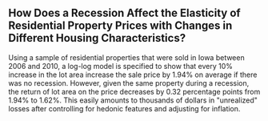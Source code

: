 ## How Does a Recession Affect the Elasticity of Residential Property Prices with Changes in Different Housing Characteristics?

Using a sample of residential properties that were sold in Iowa between 2006 and 2010, a log-log model is specified to show that every 10% increase in the lot area increase the sale price by 1.94% on average if there was no recession. However, given the same property during a recession, the return of lot area on the price decreases by 0.32 percentage points from 1.94% to 1.62%. This easily amounts to thousands of dollars in "unrealized" losses after controlling for hedonic features and adjusting for inflation.
